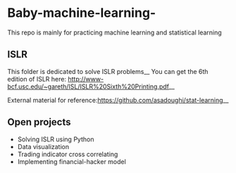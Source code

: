 # Baby-machine-learning-
This repo is mainly for practicing machine learning and statistical learning

## ISLR
This folder is dedicated to solve ISLR problems__
You can get the 6th edition of ISLR here: http://www-bcf.usc.edu/~gareth/ISL/ISLR%20Sixth%20Printing.pdf__

External material for reference:https://github.com/asadoughi/stat-learning__

## Open projects
- Solving ISLR using Python
- Data visualization
- Trading indicator cross correlating
- Implementing financial-hacker model

